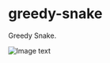 # greedy-snake
Greedy Snake. 

![Image text](https://github.com/sarah001160/greedy-snake.git/main/greedy-snake/greedysnake.png)
